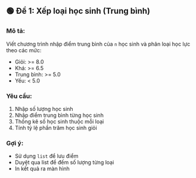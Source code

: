 ## 🟢 Đề 1: Xếp loại học sinh (Trung bình)

### Mô tả:
Viết chương trình nhập điểm trung bình của `n` học sinh và phân loại học lực theo các mức:

- Giỏi: >= 8.0
- Khá: >= 6.5
- Trung bình: >= 5.0
- Yếu: < 5.0

### Yêu cầu:
1. Nhập số lượng học sinh
2. Nhập điểm trung bình từng học sinh
3. Thống kê số học sinh thuộc mỗi loại
4. Tính tỷ lệ phần trăm học sinh giỏi

### Gợi ý:
- Sử dụng `list` để lưu điểm
- Duyệt qua list để đếm số lượng từng loại
- In kết quả ra màn hình
